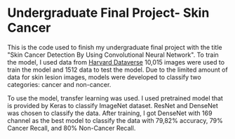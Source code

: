 # Undergraduate Final Project- Skin Cancer

This is the code used to finish my undergraduate final project with the title "Skin Cancer Detection By Using Convolutional Neural Network". To train the model, I used data from [Harvard Dataverse](https://dataverse.harvard.edu/dataset.xhtml?persistentId=doi:10.7910/DVN/DBW86T) 10,015 images were used to train the model and 1512 data to test the model. Due to the limited amount of data for skin lesion images, models were developed to classify two categories: cancer and non-cancer.

To use the model, transfer learning was used. I used pretrained model that is provided by Keras to classify ImageNet dataset. ResNet and DenseNet was chosen to classify the data. After training, I got DenseNet with 169 channel as the best model to classify the data with 79,82% accuracy, 79% Cancer Recall, and 80% Non-Cancer Recall.
